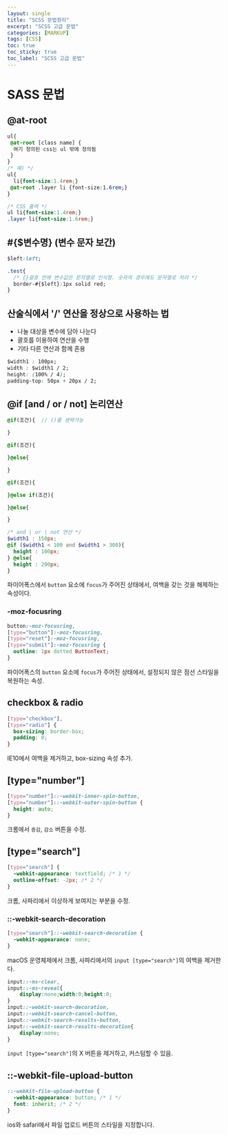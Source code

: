 ```yaml
---
layout: single
title: "SCSS 문법정리"
excerpt: "SCSS 고급 문법"
categories: [MARKUP]
tags: [CSS]
toc: true
toc_sticky: true
toc_label: "SCSS 고급 문법"
---
```


# SASS 문법
## @at-root
```css
ul{
 @at-root [class name] {
  여기 정의된 css는 ul 밖에 정의됨
 }
}
/* 예) */
ul{
  li{font-size:1.4rem;}
 @at-root .layer li {font-size:1.6rem;}
}

/* CSS 출력 */
ul li{font-size:1.4rem;}
.layer li{font-size:1.6rem;}
```

## #{$변수명} (변수 문자 보간)
```css
$left:left;

.test{
  /* {}괄호 안에 변수값은 문자열로 인식함. 숫자의 경우에도 문자열로 처리 */
  border-#{$left}:1px solid red;
}
```

## 산술식에서 '/' 연산을 정상으로 사용하는 법
- 나눌 대상을 변수에 담아 나눈다
- 괄호를 이용하여 연산을 수행
- 기타 다른 연산과 함께 혼용

```css
$width1 : 100px;
width : $width1 / 2;
height: (100% / 4);
padding-top: 50px + 20px / 2;
```

## @if [and / or / not] 논리연산
```scss
@if(조건){  // ()를 생략가능

}

@if(조건){

}@else{

}

@if(조건){

}@else if(조건){

}@else{

}

/* and | or | not 연산 */
$width1 : 150px;
@if ($width1 < 100 and $width1 > 300){
  height : 100px;
} @else{
  height : 200px;
}
```
파이어폭스에서 `button` 요소에 `focus`가 주어진 상태에서, 여백을 갖는 것을 해제하는 속성이다.

### -moz-focusring
```css
button:-moz-focusring,
[type="button"]:-moz-focusring,
[type="reset"]:-moz-focusring,
[type="submit"]:-moz-focusring {
  outline: 1px dotted ButtonText;
}
```
파이어폭스의 `button` 요소에 `focus`가 주어진 상태에서, 설정되지 않은 점선 스타일을 복원하는 속성.

## checkbox & radio
```css
[type="checkbox"],
[type="radio"] {
  box-sizing: border-box;
  padding: 0;
}
```
IE10에서 여백을 제거하고, box-sizing 속성 추가.

## [type="number"]
```css
[type="number"]::-webkit-inner-spin-button,
[type="number"]::-webkit-outer-spin-button {
  height: auto;
}
```
크롬에서 `증감`, `감소` 버튼을 수정.

## [type="search"]
```css
[type="search"] {
  -webkit-appearance: textfield; /* 1 */
  outline-offset: -2px; /* 2 */
}
```
크롬, 사파리에서 이상하게 보여지는 부분을 수정.

### ::-webkit-search-decoration
```css
[type="search"]::-webkit-search-decoration {
  -webkit-appearance: none;
}
```
macOS 운영체제에서 크롬, 사파리에서의 `input [type="search"]`의 여백을 제거한다.

```css
input::-ms-clear,
input::-ms-reveal{
	display:none;width:0;height:0;
}
input::-webkit-search-decoration,
input::-webkit-search-cancel-button,
input::-webkit-search-results-button,
input::-webkit-search-results-decoration{
	display:none;
}
```
`input [type="search"]`의 X 버튼을 제거하고, 커스텀할 수 있음.

## ::-webkit-file-upload-button
```css
::-webkit-file-upload-button {
  -webkit-appearance: button; /* 1 */
  font: inherit; /* 2 */
}
```
ios와 safari에서 파일 업로드 버튼의 스타일을 지정합니다.





